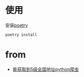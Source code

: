 # 使用
安装[poetry](https://python-poetry.org/docs/)

```
poetry install
```

# from
- [能获取到5级全国地址python爬虫](https://blog.csdn.net/panrongju/article/details/105559248)

